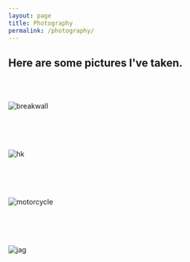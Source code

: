 ```yaml
---
layout: page
title: Photography
permalink: /photography/
---
```


## Here are some pictures I've taken.

<br/>
<br/>

![breakwall](https://raw.githubusercontent.com/listpau/demo/gh-pages/assets/breakwall.JPG)

<br/>
<br/>
<br/>

![hk](https://raw.githubusercontent.com/listpau/demo/gh-pages/assets/hk.JPG)

<br/>
<br/>
<br/>

![motorcycle](https://raw.githubusercontent.com/listpau/demo/gh-pages/assets/motorcycle.JPG)

<br/>
<br/>
<br/>

![jag](https://raw.githubusercontent.com/listpau/demo/gh-pages/assets/jag.JPG)

<br/>
<br/>
<br/>
